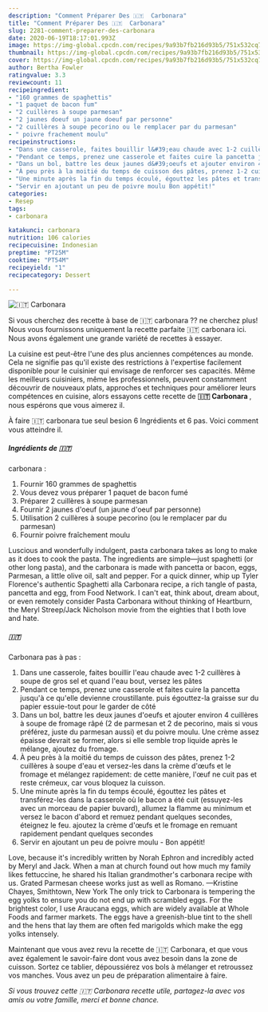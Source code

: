 ```yaml
---
description: "Comment Préparer Des 🇮🇹  Carbonara"
title: "Comment Préparer Des 🇮🇹  Carbonara"
slug: 2281-comment-preparer-des-carbonara
date: 2020-06-19T18:17:01.993Z
image: https://img-global.cpcdn.com/recipes/9a93b7fb216d93b5/751x532cq70/🇮🇹-carbonara-photo-principale-de-la-recette.jpg
thumbnail: https://img-global.cpcdn.com/recipes/9a93b7fb216d93b5/751x532cq70/🇮🇹-carbonara-photo-principale-de-la-recette.jpg
cover: https://img-global.cpcdn.com/recipes/9a93b7fb216d93b5/751x532cq70/🇮🇹-carbonara-photo-principale-de-la-recette.jpg
author: Bertha Fowler
ratingvalue: 3.3
reviewcount: 11
recipeingredient:
- "160 grammes de spaghettis"
- "1 paquet de bacon fum"
- "2 cuillères à soupe parmesan"
- "2 jaunes doeuf un jaune doeuf par personne"
- "2 cuillères à soupe pecorino ou le remplacer par du parmesan"
- " poivre frachement moulu"
recipeinstructions:
- "Dans une casserole, faites bouillir l&#39;eau chaude avec 1-2 cuillères à soupe de gros sel et quand l&#39;eau bout, versez les pâtes"
- "Pendant ce temps, prenez une casserole et faites cuire la pancetta jusqu&#39;à ce qu&#39;elle devienne croustillante. puis égouttez-la graisse sur du papier essuie-tout pour le garder de côté"
- "Dans un bol, battre les deux jaunes d&#39;oeufs et ajouter environ 4 cuillères à soupe de fromage râpé (2 de parmesan et 2 de pecorino, mais si vous préférez, juste du parmesan aussi) et du poivre moulu. Une crème assez épaisse devrait se former, alors si elle semble trop liquide après le mélange, ajoutez du fromage."
- "À peu près à la moitié du temps de cuisson des pâtes, prenez 1-2 cuillères à soupe d&#39;eau et versez-les dans la crème d&#39;œufs et le fromage et mélangez rapidement: de cette manière, l&#39;œuf ne cuit pas et reste crémeux, car vous bloquez la cuisson."
- "Une minute après la fin du temps écoulé, égouttez les pâtes et transférez-les dans la casserole où le bacon a été cuit (essuyez-les avec un morceau de papier buvard), allumez la flamme au minimum et versez le bacon d&#39;abord et remuez pendant quelques secondes, éteignez le feu. ajoutez la crème d&#39;œufs et le fromage en remuant rapidement pendant quelques secondes"
- "Servir en ajoutant un peu de poivre moulu Bon appétit!"
categories:
- Resep
tags:
- carbonara

katakunci: carbonara 
nutrition: 106 calories
recipecuisine: Indonesian
preptime: "PT25M"
cooktime: "PT54M"
recipeyield: "1"
recipecategory: Dessert

---
```



![🇮🇹
 Carbonara](https://img-global.cpcdn.com/recipes/9a93b7fb216d93b5/751x532cq70/🇮🇹-carbonara-photo-principale-de-la-recette.jpg)

Si vous cherchez des recette à base de 🇮🇹
 carbonara ?? ne cherchez plus! Nous vous fournissons uniquement la recette parfaite 🇮🇹
 carbonara ici. Nous avons également une grande variété de recettes à essayer.

La cuisine est peut-être l'une des plus anciennes compétences au monde. Cela ne signifie pas qu'il existe des restrictions à l'expertise facilement disponible pour le cuisinier qui envisage de renforcer ses capacités. Même les meilleurs cuisiniers, même les professionnels, peuvent constamment découvrir de nouveaux plats, approches et techniques pour améliorer leurs compétences en cuisine, alors essayons cette recette de <strong> 🇮🇹
 Carbonara </strong>, nous espérons que vous aimerez il.

<!--inarticleads1-->

À faire 🇮🇹
 carbonara tue seul besion 6 Ingrédients et 6 pas. Voici comment vous atteindre il.

##### Ingrédients de 🇮🇹
 carbonara :

1. Fournir 160 grammes de spaghettis
1. Vous devez vous préparer 1 paquet de bacon fumé
1. Préparer 2 cuillères à soupe parmesan
1. Fournir 2 jaunes d&#39;oeuf (un jaune d&#39;oeuf par personne)
1. Utilisation 2 cuillères à soupe pecorino (ou le remplacer par du parmesan)
1. Fournir  poivre fraîchement moulu


Luscious and wonderfully indulgent, pasta carbonara takes as long to make as it does to cook the pasta. The ingredients are simple—just spaghetti (or other long pasta), and the carbonara is made with pancetta or bacon, eggs, Parmesan, a little olive oil, salt and pepper. For a quick dinner, whip up Tyler Florence&#39;s authentic Spaghetti alla Carbonara recipe, a rich tangle of pasta, pancetta and egg, from Food Network. I can&#39;t eat, think about, dream about, or even remotely consider Pasta Carbonara without thinking of Heartburn, the Meryl Streep/Jack Nicholson movie from the eighties that I both love and hate. 

<!--inarticleads2-->

##### 🇮🇹
 Carbonara pas à pas :

1. Dans une casserole, faites bouillir l&#39;eau chaude avec 1-2 cuillères à soupe de gros sel et quand l&#39;eau bout, versez les pâtes
1. Pendant ce temps, prenez une casserole et faites cuire la pancetta jusqu&#39;à ce qu&#39;elle devienne croustillante. puis égouttez-la graisse sur du papier essuie-tout pour le garder de côté
1. Dans un bol, battre les deux jaunes d&#39;oeufs et ajouter environ 4 cuillères à soupe de fromage râpé (2 de parmesan et 2 de pecorino, mais si vous préférez, juste du parmesan aussi) et du poivre moulu. Une crème assez épaisse devrait se former, alors si elle semble trop liquide après le mélange, ajoutez du fromage.
1. À peu près à la moitié du temps de cuisson des pâtes, prenez 1-2 cuillères à soupe d&#39;eau et versez-les dans la crème d&#39;œufs et le fromage et mélangez rapidement: de cette manière, l&#39;œuf ne cuit pas et reste crémeux, car vous bloquez la cuisson.
1. Une minute après la fin du temps écoulé, égouttez les pâtes et transférez-les dans la casserole où le bacon a été cuit (essuyez-les avec un morceau de papier buvard), allumez la flamme au minimum et versez le bacon d&#39;abord et remuez pendant quelques secondes, éteignez le feu. ajoutez la crème d&#39;œufs et le fromage en remuant rapidement pendant quelques secondes
1. Servir en ajoutant un peu de poivre moulu - Bon appétit!


Love, because it&#39;s incredibly written by Norah Ephron and incredibly acted by Meryl and Jack. When a man at church found out how much my family likes fettuccine, he shared his Italian grandmother&#39;s carbonara recipe with us. Grated Parmesan cheese works just as well as Romano. —Kristine Chayes, Smithtown, New York The only trick to Carbonara is tempering the egg yolks to ensure you do not end up with scrambled eggs. For the brightest color, I use Araucana eggs, which are widely available at Whole Foods and farmer markets. The eggs have a greenish-blue tint to the shell and the hens that lay them are often fed marigolds which make the egg yolks intensely. 

<!--inarticleads1-->

<p>
Maintenant que vous avez revu la recette de 🇮🇹
 Carbonara, et que vous avez également le savoir-faire dont vous avez besoin dans la zone de cuisson. Sortez ce tablier, dépoussiérez vos bols à mélanger et retroussez vos manches. Vous avez un peu de préparation alimentaire à faire.
</p>

<p>
<i>Si vous trouvez cette 🇮🇹
 Carbonara recette utile, partagez-la avec vos amis ou votre famille, merci et bonne chance.</i>
</p>
